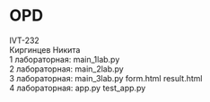 # OPD
IVT-232           
Киргинцев Никита             
1 лабораторная: main_1lab.py               
2 лабораторная: main_2lab.py           
3 лабораторная: main_3lab.py form.html  result.html                   
4 лабораторная: app.py  test_app.py 


